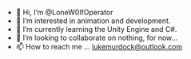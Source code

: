 - 👋 Hi, I’m @LoneW0lfOperator
- 👀 I’m interested in animation and development.
- 🌱 I’m currently learning the Unity Engine and C#.
- 💞️ I’m looking to collaborate on nothing, for now...
- 📫 How to reach me ... lukemurdock@outlook.com

<!---
LoneW0lfOperator/LoneW0lfOperator is a ✨ special ✨ repository because its `README.md` (this file) appears on your GitHub profile.
You can click the Preview link to take a look at your changes.
--->
